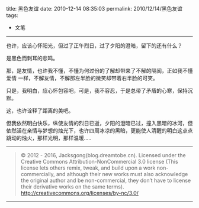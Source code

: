 title: 黑色友谊
date: 2010-12-14 08:35:03
permalink: 2010/12/14/黑色友谊
tags:
- 文笔

---

也许，应该心怀阳光，但过了正午烈日，过了夕阳的澄暗，留下的还有什么？

<!--more-->
是黑色而刺耳的悲鸣。

那，是友情，也许我不懂，不懂为何过份的了解却带来了不解的隔阂，正如我不懂爱情 一样，不解友情，不解那左半脸的微笑却带着右半脸的可笑。

只是，我明白，应心怀包容吧，可是，我不容忍，于是总带了矛盾的心寒，保持沉默。

这，也许诠释了距离的美吧。

但我依然明白快乐，纵使友情的烈日已逝，夕阳的澄暗已过，撞入黑暗的冰河，但依然活在亲情与梦想的烛光下，也许四周冰凉的黑暗，更能使人清醒的明白这点点跳动的烛火，那样光明，那样温暖…..

---

> © 2012 - 2016, Jacksgong(blog.dreamtobe.cn). Licensed under the Creative Commons Attribution-NonCommercial 3.0 license (This license lets others remix, tweak, and build upon a work non-commercially, and although their new works must also acknowledge the original author and be non-commercial, they don’t have to license their derivative works on the same terms). http://creativecommons.org/licenses/by-nc/3.0/

---
